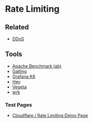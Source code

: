 # Rate Limiting

<!--
429 Too Many Requests
-->

## Related

- [DDoS](/cyber-security/ddos.md)

## Tools

- [Apache Benchmark (ab)](/apache/ab.md)
- [Gatling](/gatling.md)
- [Grafana K6](/grafana/k6/README.md)
- [Hey](/hey.md)
- [Vegeta](/vegeta.md)
- [wrk](/wrk.md)

### Test Pages

- [Cloudflare / Rate Limiting Demo Page](https://cloudflare.com/rate-limit-test)
